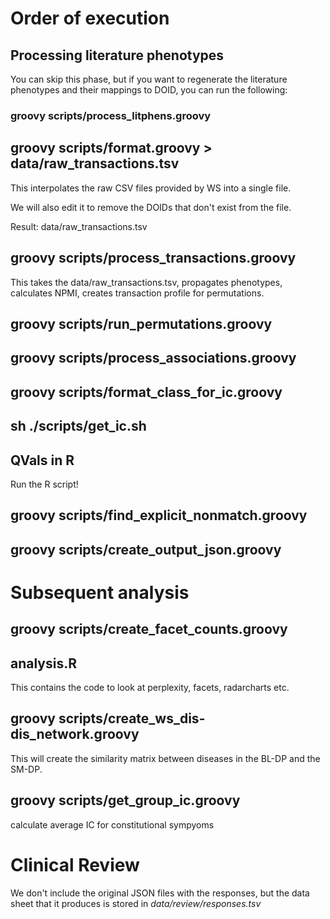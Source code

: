 # Order of execution

## Processing literature phenotypes

You can skip this phase, but if you want to regenerate the literature phenotypes and their mappings to DOID, you can run the following:

### groovy scripts/process_litphens.groovy

## groovy scripts/format.groovy > data/raw_transactions.tsv

This interpolates the raw CSV files provided by WS into a single file.

We will also edit it to remove the DOIDs that don't exist from the file.

Result: data/raw_transactions.tsv

## groovy scripts/process_transactions.groovy

This takes the data/raw_transactions.tsv, propagates phenotypes, calculates NPMI, creates transaction profile for permutations.

## groovy scripts/run_permutations.groovy

## groovy scripts/process_associations.groovy

## groovy scripts/format_class_for_ic.groovy

## sh ./scripts/get_ic.sh

## QVals in R

Run the R script!

## groovy scripts/find_explicit_nonmatch.groovy

## groovy scripts/create_output_json.groovy

# Subsequent analysis

## groovy scripts/create_facet_counts.groovy

## analysis.R 

This contains the code to look at perplexity, facets, radarcharts etc.

## groovy scripts/create_ws_dis-dis_network.groovy

This will create the similarity matrix between diseases in the BL-DP and the SM-DP.

## groovy scripts/get_group_ic.groovy

calculate average IC for constitutional sympyoms

# Clinical Review

We don't include the original JSON files with the responses, but the data sheet that it produces is stored in *data/review/responses.tsv*
